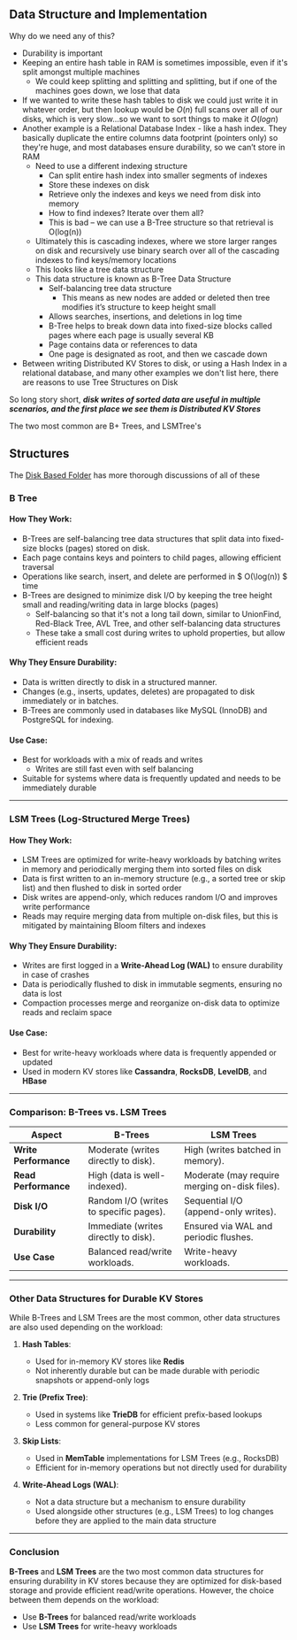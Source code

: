 ## Data Structure and Implementation
Why do we need any of this?
- Durability is important
- Keeping an entire hash table in RAM is sometimes impossible, even if it's split amongst multiple machines
    - We could keep splitting and splitting and splitting, but if one of the machines goes down, we lose that data
- If we wanted to write these hash tables to disk we could just write it in whatever order, but then lookup would be $O(n)$ full scans over all of our disks, which is very slow...so we want to sort things to make it $O(log n)$
- Another example is a Relational Database Index - like a hash index. They basically duplicate the entire columns data footprint (pointers only) so they're huge, and most databases ensure durability, so we can’t store in RAM
    - Need to use a different indexing structure 
        - Can split entire hash index into smaller segments of indexes
        - Store these indexes on disk
        - Retrieve only the indexes and keys we need from disk into memory
        - How to find indexes? Iterate over them all?
        - This is bad – we can use a B-Tree structure so that retrieval is O(log(n))
    - Ultimately this is cascading indexes, where we store larger ranges on disk and recursively use binary search over all of the cascading indexes to find keys/memory locations
    - This looks like a tree data structure
    - This data structure is known as  B-Tree Data Structure
        - Self-balancing tree data structure
            - This means as new nodes are added or deleted then tree modifies it’s structure to keep height small
        - Allows searches, insertions, and deletions in log time 
        - B-Tree helps to break down data into fixed-size blocks called pages where each page is usually several KB
        - Page contains data or references to data
        - One page is designated as root, and then we cascade down
- Between writing Distributed KV Stores to disk, or using a Hash Index in a relational database, and many other examples we don't list here, there are reasons to use Tree Structures on Disk

So long story short, ***disk writes of sorted data are useful in multiple scenarios, and the first place we see them is Distributed KV Stores***

The two most common are B+ Trees, and LSMTree's

## Structures
The [Disk Based Folder](/docs/architecture_components/databases%20&%20storage/Disk%20Based/) has more thorough discussions of all of these 

### B Tree

#### How They Work:
- B-Trees are self-balancing tree data structures that split data into fixed-size blocks (pages) stored on disk.
- Each page contains keys and pointers to child pages, allowing efficient traversal
- Operations like search, insert, and delete are performed in $ O(\log(n)) $ time
- B-Trees are designed to minimize disk I/O by keeping the tree height small and reading/writing data in large blocks (pages)
    - Self-balancing so that it's not a long tail down, similar to UnionFind, Red-Black Tree, AVL Tree, and other self-balancing data structures
    - These take a small cost during writes to uphold properties, but allow efficient reads

#### Why They Ensure Durability:
- Data is written directly to disk in a structured manner.
- Changes (e.g., inserts, updates, deletes) are propagated to disk immediately or in batches.
- B-Trees are commonly used in databases like MySQL (InnoDB) and PostgreSQL for indexing.

#### Use Case:
- Best for workloads with a mix of reads and writes
    - Writes are still fast even with self balancing
- Suitable for systems where data is frequently updated and needs to be immediately durable

---

### LSM Trees (Log-Structured Merge Trees)

#### How They Work:
- LSM Trees are optimized for write-heavy workloads by batching writes in memory and periodically merging them into sorted files on disk
- Data is first written to an in-memory structure (e.g., a sorted tree or skip list) and then flushed to disk in sorted order
- Disk writes are append-only, which reduces random I/O and improves write performance
- Reads may require merging data from multiple on-disk files, but this is mitigated by maintaining Bloom filters and indexes

#### Why They Ensure Durability:
- Writes are first logged in a **Write-Ahead Log (WAL)** to ensure durability in case of crashes
- Data is periodically flushed to disk in immutable segments, ensuring no data is lost
- Compaction processes merge and reorganize on-disk data to optimize reads and reclaim space

#### Use Case:
- Best for write-heavy workloads where data is frequently appended or updated
- Used in modern KV stores like **Cassandra**, **RocksDB**, **LevelDB**, and **HBase**

---

### Comparison: B-Trees vs. LSM Trees

| **Aspect**              | **B-Trees**                              | **LSM Trees**                              |
|-------------------------|-------------------------------------------|--------------------------------------------|
| **Write Performance**   | Moderate (writes directly to disk).       | High (writes batched in memory).           |
| **Read Performance**    | High (data is well-indexed).              | Moderate (may require merging on-disk files). |
| **Disk I/O**            | Random I/O (writes to specific pages).    | Sequential I/O (append-only writes).       |
| **Durability**          | Immediate (writes directly to disk).      | Ensured via WAL and periodic flushes.      |
| **Use Case**            | Balanced read/write workloads.            | Write-heavy workloads.                     |

---

### Other Data Structures for Durable KV Stores

While B-Trees and LSM Trees are the most common, other data structures are also used depending on the workload:

1. **Hash Tables**:
   - Used for in-memory KV stores like **Redis**
   - Not inherently durable but can be made durable with periodic snapshots or append-only logs

2. **Trie (Prefix Tree)**:
   - Used in systems like **TrieDB** for efficient prefix-based lookups
   - Less common for general-purpose KV stores

3. **Skip Lists**:
   - Used in **MemTable** implementations for LSM Trees (e.g., RocksDB)
   - Efficient for in-memory operations but not directly used for durability

4. **Write-Ahead Logs (WAL)**:
   - Not a data structure but a mechanism to ensure durability
   - Used alongside other structures (e.g., LSM Trees) to log changes before they are applied to the main data structure

---

### Conclusion

**B-Trees** and **LSM Trees** are the two most common data structures for ensuring durability in KV stores because they are optimized for disk-based storage and provide efficient read/write operations. However, the choice between them depends on the workload:
- Use **B-Trees** for balanced read/write workloads
- Use **LSM Trees** for write-heavy workloads
